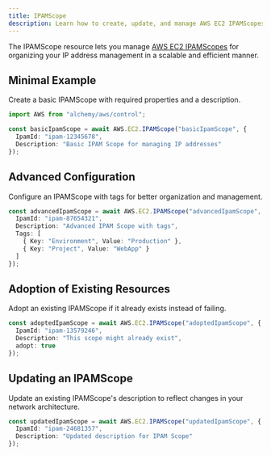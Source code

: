 ```yaml
---
title: IPAMScope
description: Learn how to create, update, and manage AWS EC2 IPAMScopes using Alchemy Cloud Control.
---
```


The IPAMScope resource lets you manage [AWS EC2 IPAMScopes](https://docs.aws.amazon.com/ec2/latest/userguide/) for organizing your IP address management in a scalable and efficient manner.

## Minimal Example

Create a basic IPAMScope with required properties and a description.

```ts
import AWS from "alchemy/aws/control";

const basicIpamScope = await AWS.EC2.IPAMScope("basicIpamScope", {
  IpamId: "ipam-12345678",
  Description: "Basic IPAM Scope for managing IP addresses"
});
```

## Advanced Configuration

Configure an IPAMScope with tags for better organization and management.

```ts
const advancedIpamScope = await AWS.EC2.IPAMScope("advancedIpamScope", {
  IpamId: "ipam-87654321",
  Description: "Advanced IPAM Scope with tags",
  Tags: [
    { Key: "Environment", Value: "Production" },
    { Key: "Project", Value: "WebApp" }
  ]
});
```

## Adoption of Existing Resources

Adopt an existing IPAMScope if it already exists instead of failing.

```ts
const adoptedIpamScope = await AWS.EC2.IPAMScope("adoptedIpamScope", {
  IpamId: "ipam-13579246",
  Description: "This scope might already exist",
  adopt: true
});
```

## Updating an IPAMScope

Update an existing IPAMScope's description to reflect changes in your network architecture.

```ts
const updatedIpamScope = await AWS.EC2.IPAMScope("updatedIpamScope", {
  IpamId: "ipam-24681357",
  Description: "Updated description for IPAM Scope"
});
```